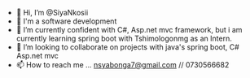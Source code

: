 - 👋 Hi, I’m @SiyaNkosii
- 👀 I'm a software development  
- 🌱 I’m currently confident with C#, Asp.net mvc framework, but i am currently learning spring boot with Tshimologonmg as an Intern.
- 💞️ I’m looking to collaborate on projects with java's spring boot, C# Asp.net mvc
- 📫 How to reach me ... nsyabonga7@gmail.com // 0730566682

<!---
SiyaNkosii/SiyaNkosii is a ✨ special ✨ repository because its `README.md` (this file) appears on your GitHub profile.
You can click the Preview link to take a look at your changes.
--->
